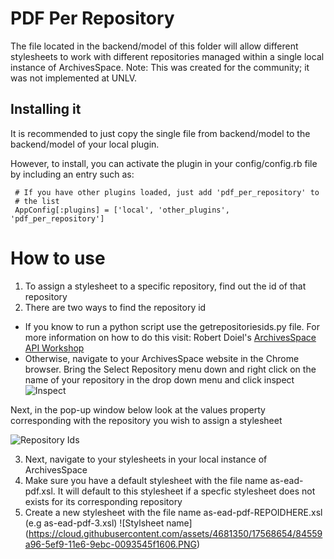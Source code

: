 # PDF Per Repository

The file located in the backend/model of this folder will allow different stylesheets to work with different repositories managed within a single local instance of ArchivesSpace.
Note: This was created for the community; it was not implemented at UNLV.

## Installing it

It is recommended to just copy the single file from backend/model to the
backend/model of your local plugin.

However, to install, you can activate the plugin in your config/config.rb file by
including an entry such as:

     # If you have other plugins loaded, just add 'pdf_per_repository' to
     # the list
     AppConfig[:plugins] = ['local', 'other_plugins', 'pdf_per_repository']
		  
		
# How to use

1. To assign a stylesheet to a specific repository, find out the id of that repository
2. There are two ways to find the repository id
  * If you know to run a python script use the getrepositoriesids.py file. 
	For more information on how to do this visit:
	Robert Doiel's [ArchivesSpace API Workshop](https://rsdoiel.github.io)
  * Otherwise, navigate to your ArchivesSpace website in the Chrome browser.
  Bring the Select Repository menu down and right click on the name of your repository in the drop down menu and click inspect
  ![Inspect](https://cloud.githubusercontent.com/assets/4681350/17568652/845019ea-5ef9-11e6-96a0-42876215e821.PNG)
  
  Next, in the pop-up window below look at the values property corresponding with the repository you wish to assign a stylesheet
  

  ![Repository Ids](https://cloud.githubusercontent.com/assets/4681350/17568653/8454a014-5ef9-11e6-9ad0-00ff5a0617e4.PNG)


3. Next, navigate to your stylesheets in your local instance of ArchivesSpace
4. Make sure you have a default stylesheet with the file name as-ead-pdf.xsl.
It will default to this stylesheet if a specfic stylesheet does not exists for
its corresponding repository
5. Create a new stylesheet with the file name as-ead-pdf-REPOIDHERE.xsl (e.g as-ead-pdf-3.xsl)
![Stylsheet name] (https://cloud.githubusercontent.com/assets/4681350/17568654/84559a96-5ef9-11e6-9ebc-0093545f1606.PNG)
